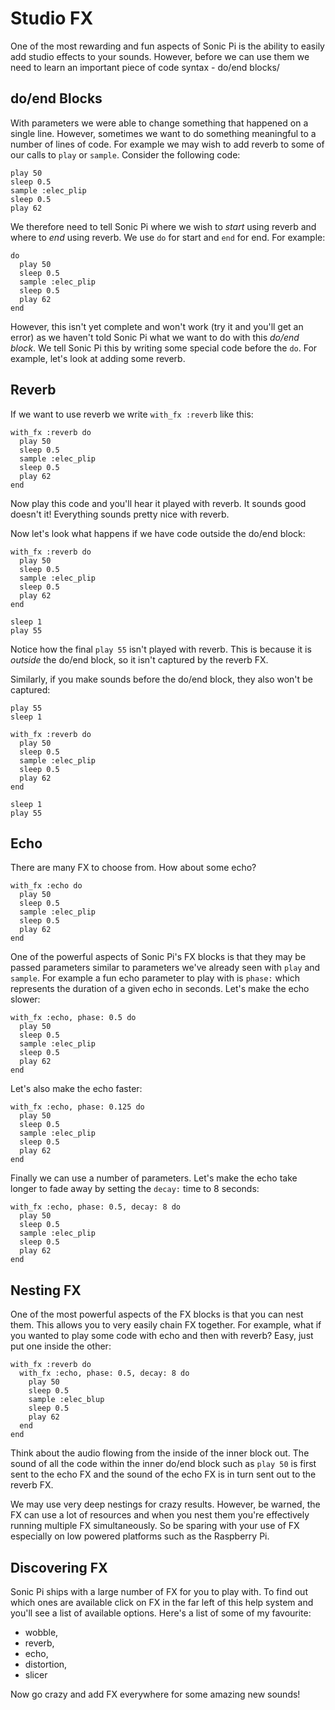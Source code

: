 # Studio FX

One of the most rewarding and fun aspects of Sonic Pi is the ability to
easily add studio effects to your sounds. However, before we can use
them we need to learn an important piece of code syntax - do/end blocks/

## do/end Blocks

With parameters we were able to change something that happened on a
single line. However, sometimes we want to do something meaningful to a
number of lines of code. For example we may wish to add reverb to some
of our calls to `play` or `sample`. Consider the following code:

```
play 50
sleep 0.5
sample :elec_plip
sleep 0.5
play 62
```

We therefore need to tell Sonic Pi where we wish to *start* using reverb
and where to *end* using reverb. We use `do` for start and `end` for
end. For example:

```
do
  play 50
  sleep 0.5
  sample :elec_plip
  sleep 0.5
  play 62
end
```

However, this isn't yet complete and won't work (try it and you'll get
an error) as we haven't told Sonic Pi what we want to do with this
*do/end block*. We tell Sonic Pi this by writing some special code
before the `do`. For example, let's look at adding some reverb.

## Reverb

If we want to use reverb we write `with_fx :reverb` like this:

```
with_fx :reverb do
  play 50
  sleep 0.5
  sample :elec_plip
  sleep 0.5
  play 62
end

```

Now play this code and you'll hear it played with reverb. It sounds good
doesn't it! Everything sounds pretty nice with reverb.

Now let's look what happens if we have code outside the do/end block:

```
with_fx :reverb do
  play 50
  sleep 0.5
  sample :elec_plip
  sleep 0.5
  play 62
end

sleep 1
play 55
```

Notice how the final `play 55` isn't played with reverb. This is because
it is *outside* the do/end block, so it isn't captured by the reverb FX.

Similarly, if you make sounds before the do/end block, they also won't
be captured:


```
play 55
sleep 1

with_fx :reverb do
  play 50
  sleep 0.5
  sample :elec_plip
  sleep 0.5
  play 62
end

sleep 1
play 55
```

## Echo

There are many FX to choose from. How about some echo?

```
with_fx :echo do
  play 50
  sleep 0.5
  sample :elec_plip
  sleep 0.5
  play 62
end
```

One of the powerful aspects of Sonic Pi's FX blocks is that they may be
passed parameters similar to parameters we've already seen with `play`
and `sample`. For example a fun echo parameter to play with is `phase:`
which represents the duration of a given echo in seconds. Let's make the
echo slower:

```
with_fx :echo, phase: 0.5 do
  play 50
  sleep 0.5
  sample :elec_plip
  sleep 0.5
  play 62
end
```

Let's also make the echo faster:

```
with_fx :echo, phase: 0.125 do
  play 50
  sleep 0.5
  sample :elec_plip
  sleep 0.5
  play 62
end
```

Finally we can use a number of parameters. Let's make the echo take
longer to fade away by setting the `decay:` time to 8 seconds:

```
with_fx :echo, phase: 0.5, decay: 8 do
  play 50
  sleep 0.5
  sample :elec_plip
  sleep 0.5
  play 62
end
```

## Nesting FX

One of the most powerful aspects of the FX blocks is that you can nest
them. This allows you to very easily chain FX together. For example,
what if you wanted to play some code with echo and then with reverb?
Easy, just put one inside the other:

```
with_fx :reverb do
  with_fx :echo, phase: 0.5, decay: 8 do
    play 50
    sleep 0.5
    sample :elec_blup
    sleep 0.5
    play 62
  end
end
```

Think about the audio flowing from the inside of the inner block
out. The sound of all the code within the inner do/end block such as
`play 50` is first sent to the echo FX and the sound of the echo FX is
in turn sent out to the reverb FX.

We may use very deep nestings for crazy results. However, be warned, the
FX can use a lot of resources and when you nest them you're effectively
running multiple FX simultaneously. So be sparing with your use of FX
especially on low powered platforms such as the Raspberry Pi.

## Discovering FX

Sonic Pi ships with a large number of FX for you to play with. To find
out which ones are available click on FX in the far left of this help
system and you'll see a list of available options. Here's a list of some
of my favourite:

* wobble,
* reverb,
* echo,
* distortion,
* slicer

Now go crazy and add FX everywhere for some amazing new sounds!

